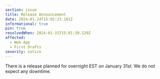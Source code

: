 ```yaml
---
section: issue
title: Release Announcement
date: 2024-01-24T15:02:23.101Z
informational: true
pin: true
resolvedWhen: 2024-01-31T15:01:39.129Z
affected:
  - Web App
  - First Drafts
severity: notice
---
```

There is a release planned for overnight EST on January 31st. We do not expect any downtime.